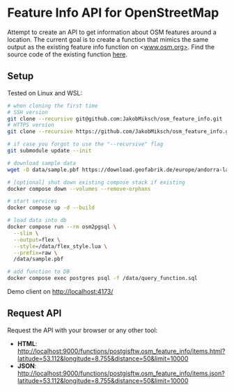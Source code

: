 # Feature Info API for OpenStreetMap

Attempt to create an API to get information about OSM features around a location. The current goal is to create a function that mimics the same output as the existing feature info function on <www.osm.org>. Find the source code of the existing function [here](https://github.com/openstreetmap/openstreetmap-website/blob/6d0c2913326fbfdf3578416853e31d7a950d97ed/app/assets/javascripts/index/query.js#L252-L307).

## Setup

Tested on Linux and WSL:

```sh
# when cloning the first time
# SSH version
git clone --recursive git@github.com:JakobMiksch/osm_feature_info.git
# HTTPS version
git clone --recursive https://github.com/JakobMiksch/osm_feature_info.git

# if case you forgot to use the "--recursive" flag
git submodule update --init

# download sample data
wget -O data/sample.pbf https://download.geofabrik.de/europe/andorra-latest.osm.pbf

# [optional] shut down existing compose stack if existing
docker compose down --volumes --remove-orphans

# start services
docker compose up -d --build

# load data into db
docker compose run --rm osm2pgsql \
  --slim \
  --output=flex \
  --style=/data/flex_style.lua \
  --prefix=raw \
  /data/sample.pbf

# add function to DB
docker compose exec postgres psql -f /data/query_function.sql
```

Demo client on <http://localhost:4173/>

## Request API

Request the API with your browser or any other tool:

- **HTML**: <http://localhost:9000/functions/postgisftw.osm_feature_info/items.html?latitude=53.112&longitude=8.755&distance=50&limit=10000>
- **JSON**: <http://localhost:9000/functions/postgisftw.osm_feature_info/items.json?latitude=53.112&longitude=8.755&distance=50&limit=10000>
